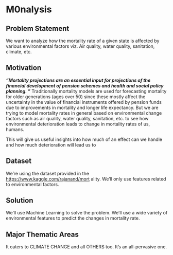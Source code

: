 # M0nalysis

## Problem Statement

We want to analyze how the mortality
rate of a given state is affected by
various environmental factors viz. Air
quality, water quality, sanitation, climate,
etc.

## Motivation

**_“Mortality projections are an essential
input for projections of the financial
development of pension schemes and
health and social policy planning. ”_**
Traditionally mortality models are used
for forecasting mortality for older
generations (ages over 50) since these
mostly affect the uncertainty in the
value of financial instruments offered by
pension funds due to improvements in
mortality and longer life expectancy. But
we are trying to model mortality rates in
general based on environmental change
factors such as air quality, water quality,
sanitation, etc. to see how
environmental deterioration leads to
change in mortality rates of us, humans.

This will give us useful insights into how
much of an effect can we handle and
how much deterioration will lead us to

## Dataset

We’re using the dataset provided in the
https://www.kaggle.com/rajanand/mort
ality​. We’ll only use features related to
environmental factors.

## Solution

We’ll use Machine Learning to solve the
problem. We’ll use a wide variety of
environmental features to predict the
changes in mortality rate.

## Major Thematic Areas

It caters to CLIMATE CHANGE and all
OTHERS too. It’s an all-pervasive one.


